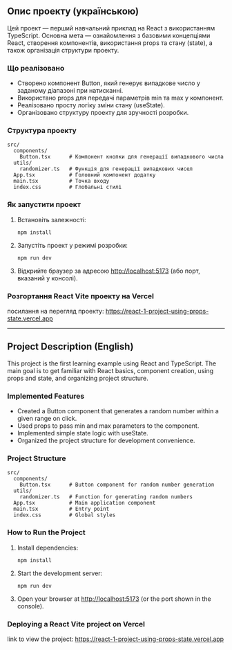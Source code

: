## Опис проекту (українською)

Цей проект — перший навчальний приклад на React з використанням TypeScript. Основна мета — ознайомлення з базовими концепціями React, створення компонентів, використання props та стану (state), а також організація структури проекту.

### Що реалізовано

- Створено компонент Button, який генерує випадкове число у заданому діапазоні при натисканні.
- Використано props для передачі параметрів min та max у компонент.
- Реалізовано просту логіку зміни стану (useState).
- Організовано структуру проекту для зручності розробки.

### Структура проекту

```
src/
  components/
    Button.tsx      # Компонент кнопки для генерації випадкового числа
  utils/
    randomizer.ts   # Функція для генерації випадкових чисел
  App.tsx           # Головний компонент додатку
  main.tsx          # Точка входу
  index.css         # Глобальні стилі
```

### Як запустити проект

1. Встановіть залежності:
   ```
   npm install
   ```
2. Запустіть проект у режимі розробки:
   ```
   npm run dev
   ```
3. Відкрийте браузер за адресою [http://localhost:5173](http://localhost:5173) (або порт, вказаний у консолі).

### Розгортання React Vite проекту на Vercel
  посилання на перегляд проекту: https://react-1-project-using-props-state.vercel.app

---

## Project Description (English)

This project is the first learning example using React and TypeScript. The main goal is to get familiar with React basics, component creation, using props and state, and organizing project structure.

### Implemented Features

- Created a Button component that generates a random number within a given range on click.
- Used props to pass min and max parameters to the component.
- Implemented simple state logic with useState.
- Organized the project structure for development convenience.

### Project Structure

```
src/
  components/
    Button.tsx      # Button component for random number generation
  utils/
    randomizer.ts   # Function for generating random numbers
  App.tsx           # Main application component
  main.tsx          # Entry point
  index.css         # Global styles
```

### How to Run the Project

1. Install dependencies:
   ```
   npm install
   ```
2. Start the development server:
   ```
   npm run dev
   ```
3. Open your browser at [http://localhost:5173](http://localhost:5173) (or the port shown in the console).

### Deploying a React Vite project on Vercel
 link to view the project: https://react-1-project-using-props-state.vercel.app
